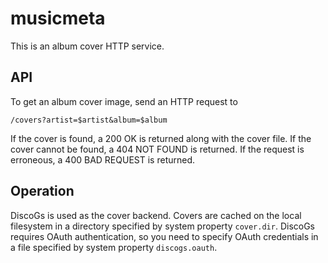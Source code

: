 # musicmeta #

This is an album cover HTTP service.

## API ##

To get an album cover image, send an HTTP request to
```
/covers?artist=$artist&album=$album
```
If the cover is found, a 200 OK is returned along with the cover file. If the cover cannot be found, a 404 NOT FOUND is
returned. If the request is erroneous, a 400 BAD REQUEST is returned.

## Operation ##

DiscoGs is used as the cover backend. Covers are cached on the local filesystem in a directory specified by system 
property ```cover.dir```. DiscoGs requires OAuth authentication, so you need to specify OAuth credentials in a file 
specified by system property ```discogs.oauth```.